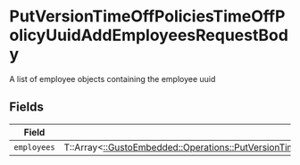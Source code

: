 # PutVersionTimeOffPoliciesTimeOffPolicyUuidAddEmployeesRequestBody

A list of employee objects containing the employee uuid


## Fields

| Field                                                                                                                                                                                                | Type                                                                                                                                                                                                 | Required                                                                                                                                                                                             | Description                                                                                                                                                                                          |
| ---------------------------------------------------------------------------------------------------------------------------------------------------------------------------------------------------- | ---------------------------------------------------------------------------------------------------------------------------------------------------------------------------------------------------- | ---------------------------------------------------------------------------------------------------------------------------------------------------------------------------------------------------- | ---------------------------------------------------------------------------------------------------------------------------------------------------------------------------------------------------- |
| `employees`                                                                                                                                                                                          | T::Array<[::GustoEmbedded::Operations::PutVersionTimeOffPoliciesTimeOffPolicyUuidAddEmployeesEmployees](../../models/operations/putversiontimeoffpoliciestimeoffpolicyuuidaddemployeesemployees.md)> | :heavy_minus_sign:                                                                                                                                                                                   | N/A                                                                                                                                                                                                  |